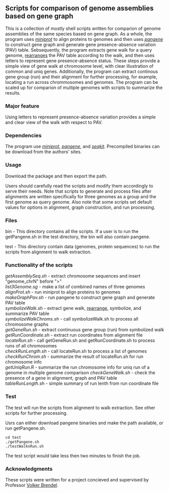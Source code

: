 ## Scripts for comparison of genome assemblies based on gene graph    
  
This is a collection of mostly shell scripts written for comparion of genome assemblies of the same species based on gene graph. As a whole, the program uses [_miniprot_](https://github.com/lh3/miniprot) to align proteins to genomes and then uses [_pangene_](https://github.com/lh3/pangene) to construct gene graph and generate gene presence-absence variation (PAV) table. Sebsequently, the program extracts gene walk for a query genome, <u>rearranges</u> the PAV table according to the walk, and then uses letters to represent gene presence-absence status. These steps provide a simple view of gene walk at chromosome level, with clear illustration of common and uniq genes. Additionally, the program can extract continous gene group (run) and their alignment for further processing, for example, locating a run across chrommosomes and genomes. The program can be scaled up for comparion of multiple genomes with scripts to summarize the results.

### Major feature

Using letters to represent presence-absence variation provides a simple and clear view of the walk with respect to PAV.

### Dependencies  

The program use [_miniprot_](https://github.com/lh3/miniprot), [_pangene_](https://github.com/lh3/pangene), and [_seqkit_](https://bioinf.shenwei.me/seqkit/). Precompiled binaries can be download from the authors' sites. 

### Usage  

Download the package and then export the path.

Users should carefully read the scripts and modify them accordingly to serve their needs. Note that scripts to generate and process files after alignments are written specifically for three genomes as a group and the first genome as query genome. Also note that some scripts set default values for options in alignment, graph construction, and run processing.   

### Files  
bin - This directory contains all the scripts. If a user is to run the getPangene.sh in the test directory, the bin will also contain pangene.  

test - This directory contain data (genomes, protein sequences) to run the scripts
from alignment to walk extraction. 

### Functionality of the scripts  

_getAssemblySeq.sh_ - extract chromosome sequences and insert "genome_chrN" before ">"  
_list3Genome.sg_ - make a list of combined names of three genomes 
_alignProt.sh_ - run miniprot to align proteins to genomes  
_makeGraphPav.sh_ - run pangene to construct gene graph and generate PAV table  
_symbolizeWalk.sh_ - extract gene walk, <u>rearrange</u>, symbolize, and summarize PAV table  
_symbolizeWalkChroms.sh_ - call symbolizeWalk.sh to process all chromosome graphs  
_getGeneRun.sh_ - extract continuous gene group (run) from symbolized walk   
_getRunCoordinate.sh_ - extract run coordinates from alignment file  
_locateRun.sh_ - call getGeneRun.sh and getRunCoordinate.sh to process runs of all chromosomes   
_checkRunLength.sh_ - call locateRun.sh to process a list of genomes  
_checkRunChrom.sh_ - summarize the result of locateRun.sh for run chromosome info  
_getUniqRun.R_ - summarize the run chromosome info for uniq run of a genome in multiple genome comparison 
_checkGeneWalk.sh_ - check the presence of a gene in alignment, graph and PAV table  
_tableRunLength.sh_ - simple summary of run lenth from run coordinate file

### Test  
The test will run the scripts from alignment to walk extraction.
See other scripts for further processing.

Usrs can either download pangene binariies and make the path available, or run getPangene.sh.

```{bash}
cd test
./getPangene.sh
./testWalknRun.sh
```
The test script would take less then two minutes to finish the job.

### Acknowledgments

These scrpts were written for a project concieved and supervised by Professor [Volker Brendel](https://github.com/vpbrendel).


